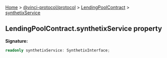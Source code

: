 [Home](./index.md) &gt; [@vinci-protocol/protocol](./protocol.md) &gt; [LendingPoolContract](./protocol.lendingpoolcontract.md) &gt; [synthetixService](./protocol.lendingpoolcontract.synthetixservice.md)

## LendingPoolContract.synthetixService property

<b>Signature:</b>

```typescript
readonly synthetixService: SynthetixInterface;
```
